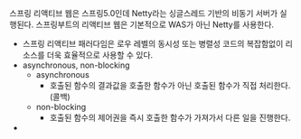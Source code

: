 스프링 리액티브 웹은 스프링5.0인데 Netty라는 싱글스레드 기반의 비동기 서버가 실행된다.
스프링부트의 리액티브 웹은 기본적으로 WAS가 아닌 Netty를 사용한다.

* 스프링 리액티브 패러다임은 로우 레벨의 동시성 또는 병렬성 코드의 복잡함없이 리소스를 더욱 효율적으로 사용할 수 있다.  
* asynchronous, non-blocking
  * asynchronous
    * 호출된 함수의 결과값을 호출한 함수가 아닌 호출된 함수가 직접 처리한다.(콜백)
  * non-blocking
    * 호출된 함수의 제어권을 즉시 호출한 함수가 가져가서 다른 일을 진행한다.
* 
